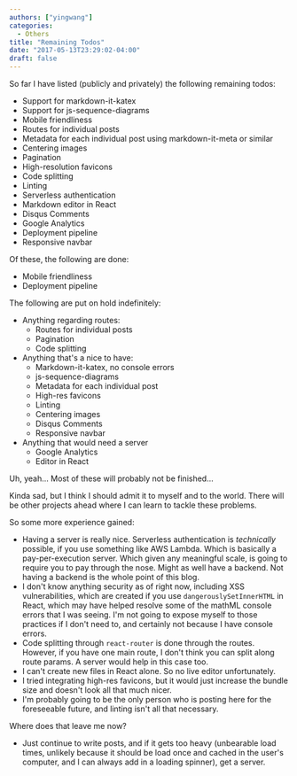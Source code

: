 ```yaml
---
authors: ["yingwang"]
categories:
  - Others
title: "Remaining Todos"
date: "2017-05-13T23:29:02-04:00"
draft: false
---
```

So far I have listed (publicly and privately) the following remaining todos:

- Support for markdown-it-katex
- Support for js-sequence-diagrams
- Mobile friendliness
- Routes for individual posts
- Metadata for each individual post using markdown-it-meta or similar
- Centering images
- Pagination
- High-resolution favicons
- Code splitting
- Linting
- Serverless authentication
- Markdown editor in React
- Disqus Comments
- Google Analytics
- Deployment pipeline
- Responsive navbar

Of these, the following are done:

- Mobile friendliness
- Deployment pipeline

The following are put on hold indefinitely:

- Anything regarding routes:
    - Routes for individual posts
    - Pagination
    - Code splitting
- Anything that's a nice to have:
    - Markdown-it-katex, no console errors
    - js-sequence-diagrams
    - Metadata for each individual post
    - High-res favicons
    - Linting
    - Centering images
    - Disqus Comments
    - Responsive navbar
- Anything that would need a server
    - Google Analytics
    - Editor in React

Uh, yeah... Most of these will probably not be finished...

Kinda sad, but I think I should admit it to myself and to the world. There will be other projects ahead where I can learn to tackle these problems.

So some more experience gained:

- Having a server is really nice. Serverless authentication is *technically* possible, if you use something like AWS Lambda. Which is basically a pay-per-execution server. Which given any meaningful scale, is going to require you to pay through the nose. Might as well have a backend. Not having a backend is the whole point of this blog.
- I don't know anything security as of right now, including XSS vulnerabilities, which are created if you use `dangerouslySetInnerHTML` in React, which may have helped resolve some of the mathML console errors that I was seeing. I'm not going to expose myself to those practices if I don't need to, and certainly not because I have console errors.
- Code splitting through `react-router` is done through the routes. However, if you have one main route, I don't think you can split along route params. A server would help in this case too.
- I can't create new files in React alone. So no live editor unfortunately.
- I tried integrating high-res favicons, but it would just increase the bundle size and doesn't look all that much nicer.
- I'm probably going to be the only person who is posting here for the foreseeable future, and linting isn't all that necessary.

Where does that leave me now?

- Just continue to write posts, and if it gets too heavy (unbearable load times, unlikely because it should be load once and cached in the user's computer, and I can always add in a loading spinner), get a server.
